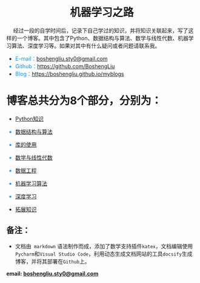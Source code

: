 <!--
    作者：刘博生
    email: boshengliu.sty0@gmail.com
**  本文档可用于个人学习目的，不得用于商业目的  **
-->

# <center>机器学习之路</center>

&#8195; 经过一段的自学时间后，记录下自己学过的知识，并将知识关联起来，写了这样的一个博客。其中包含了Python、数据结构与算法、数学与线性代数、机器学习算法、深度学习等。如果对其中有什么疑问或者问题请联系我。

* <font color=#0099ff>E-mail：boshengliu.sty0@gmail.com
* Github：https://github.com/BoshengLiu
* Blog：https://boshengliu.github.io/myblogs</font>

# 博客总共分为8个部分，分别为：

* <font color=#0099ff>[Python知识](python_learning_notes/readme.md)

* [数据结构与算法](data_structures_algorithms_notes/readme.md)

* [库的使用](library_usage_notes/readme.md)

* [数学与线性代数](mathematics_basis_notes/readme.md)

* [数据工程](data_project_notes/readme.md)

* [机器学习算法](machine_learning_notes/readme.md)

* [深度学习](deep_learning_notes/readme.md)

* [拓展知识](expand_algorithms/readme.md)</font>

## 备注：
* 文档由` markdown` 语法制作而成，添加了数学支持插件`katex`，文档编辑使用`Pycharm`和`Visual Studio Code`，利用动态生成文档网站的工具`docsify`生成博客，并将其部署在`Github`上。

**email: boshengliu.sty0@gmail.com** 
 